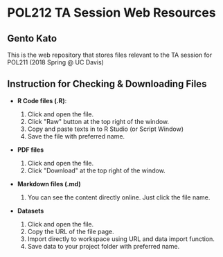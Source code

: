 # POL212 TA Session Web Resources
## Gento Kato

This is the web repository that stores files relevant to the TA session for POL211 (2018 Spring @ UC Davis)

## Instruction for Checking & Downloading Files

* **R Code files (.R)**:
  1. Click and open the file.
  2. Click "Raw" button at the top right of the window.
  3. Copy and paste texts in to R Studio (or Script Window)
  4. Save the file with preferred name.

* **PDF files**
  1. Click and open the file.
  2. Click "Download" at the top right of the window.

* **Markdown files (.md)**
  1. You can see the content directly online. Just click the file name.

* **Datasets**
  1. Click and open the file.
  2. Copy the URL of the file page.
  3. Import directly to workspace using URL and data import function.
  4. Save data to your project folder with preferred name.
